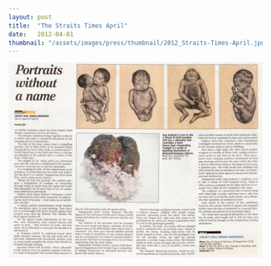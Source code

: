 ```yaml
---
layout: post
title:  "The Straits Times April"
date:   2012-04-01
thumbnail: "/assets/images/press/thumbnail/2012_Straits-Times-April.jpg"
---
```


![My image Name](/assets/images/press/2012_Straits-Times_April.jpg)